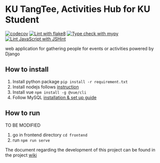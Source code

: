 # KU TangTee, Activities Hub for KU Student
[![codecov](https://codecov.io/gh/OmegaOoh/ku-tangtee/graph/badge.svg?token=3JS2AG5IFC)](https://codecov.io/gh/OmegaOoh/ku-tangtee) [![Lint with flake8](https://github.com/OmegaOoh/ku-tangtee/actions/workflows/flake8.yml/badge.svg)](https://github.com/OmegaOoh/ku-tangtee/actions/workflows/flake8.yml) [![Type check with mypy](https://github.com/OmegaOoh/ku-tangtee/actions/workflows/mypy.yml/badge.svg)](https://github.com/OmegaOoh/ku-tangtee/actions/workflows/mypy.yml) [![Lint JavaScript with JSHint](https://github.com/OmegaOoh/ku-tangtee/actions/workflows/jshint.yml/badge.svg)](https://github.com/OmegaOoh/ku-tangtee/actions/workflows/jshint.yml)

web application for gathering people for events or activities powered by Django

## How to install
1. Install python package
   ``` pip install -r requirement.txt ```
2. Install nodejs follows [instruction](https://nodejs.org/en/download/package-manager)
3. Install vue ```npm install -g @vue/cli```
4. Follow MySQL [installation & set up guide](./database_guide.md)

## How to run
TO BE MODIFIED
1. go in frontend directory `cd frontend`
2. run `npm run serve`

The document regarding the development of this project can be found in the project [wiki](../../wiki)
